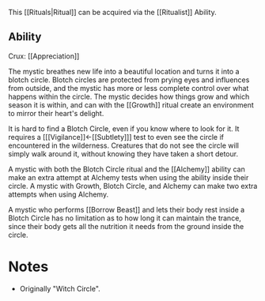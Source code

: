 This [[Rituals|Ritual]] can be acquired via the [[Ritualist]] Ability.
## Ability
Crux: [[Appreciation]]

The mystic breathes new life into a beautiful location and turns it into a blotch circle. Blotch circles are protected from prying eyes and influences from outside, and the mystic has more or less complete control over what happens within the circle. The mystic decides how things grow and which season it is within, and can with the [[Growth]] ritual create an environment to mirror their heart's delight.

It is hard to find a Blotch Circle, even if you know where to look for it. It requires a \[[[Vigilance]]←[[Subtlety]]\] test to even see the circle if encountered in the wilderness. Creatures that do not see the circle will simply walk around it, without knowing they have taken a short detour.

A mystic with both the Blotch Circle ritual and the [[Alchemy]] ability can make an extra attempt at Alchemy tests when using the ability inside their circle. A mystic with Growth, Blotch Circle, and Alchemy can make two extra attempts when using Alchemy.

A mystic who performs [[Borrow Beast]] and lets their body rest inside a Blotch Circle has no limitation as to how long it can maintain the trance, since their body gets all the nutrition it needs from the ground inside the circle.
# Notes
* Originally "Witch Circle".